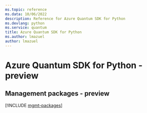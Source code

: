 ```yaml
---
ms.topic: reference
ms.data: 10/06/2022
description: Reference for Azure Quantum SDK for Python
ms.devlang: python
ms.service: quantum
title: Azure Quantum SDK for Python
ms.author: lmazuel
author: lmazuel
---
```

# Azure Quantum SDK for Python - preview

## Management packages - preview
[!INCLUDE [mgmt-packages](quantum-mgmt-index.md)]